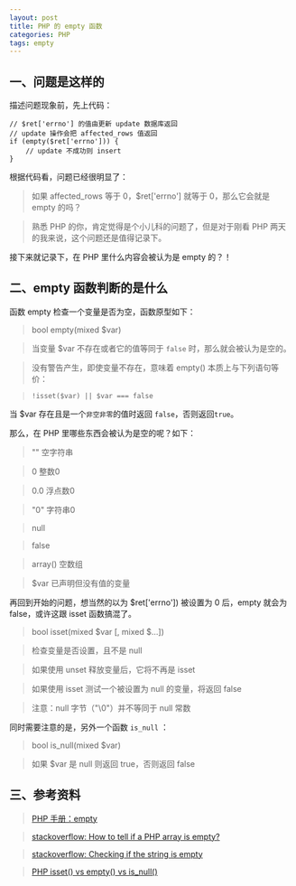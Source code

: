 ```yaml
---
layout: post
title: PHP 的 empty 函数
categories: PHP
tags: empty
---
```


## 一、问题是这样的

描述问题现象前，先上代码：

    // $ret['errno'] 的值由更新 update 数据库返回
    // update 操作会把 affected_rows 值返回
    if (empty($ret['errno'])) {
        // update 不成功则 insert
    }
    
根据代码看，问题已经很明显了：

> 如果 affected_rows 等于 0，$ret['errno'] 就等于 0，那么它会就是 empty 的吗？

> 熟悉 PHP 的你，肯定觉得是个小儿科的问题了，但是对于刚看 PHP 两天的我来说，这个问题还是值得记录下。

接下来就记录下，在 PHP 里什么内容会被认为是 empty 的？！

<!--more-->
    
## 二、empty 函数判断的是什么

函数 empty 检查一个变量是否为空，函数原型如下：

> bool empty(mixed $var)

> 当变量 $var 不存在或者它的值等同于 `false` 时，那么就会被认为是空的。

> 没有警告产生，即使变量不存在，意味着 empty() 本质上与下列语句等价：

> `!isset($var) || $var === false`

当 $var 存在且是一个`非空非零`的值时返回 `false`，否则返回`true`。

那么，在 PHP 里哪些东西会被认为是空的呢？如下：

> "" 空字符串

> 0 整数0

> 0.0 浮点数0

> "0" 字符串0

> null

> false

> array() 空数组

> $var 已声明但没有值的变量

再回到开始的问题，想当然的以为 $ret['errno']) 被设置为 0 后，empty 就会为 false，或许这跟 isset 函数搞混了。

> bool isset(mixed $var [, mixed $...])

> 检查变量是否设置，且不是 null

> 如果使用 unset 释放变量后，它将不再是 isset

> 如果使用 isset 测试一个被设置为 null 的变量，将返回 false

> 注意：null 字节（"\0"）并不等同于 null 常数

同时需要注意的是，另外一个函数 `is_null` ：

> bool is_null(mixed $var)

> 如果 $var 是 null 则返回 true，否则返回 false

## 三、参考资料

> [PHP 手册：empty](http://php.net/manual/en/function.empty.php)

> [stackoverflow: How to tell if a PHP array is empty?](http://stackoverflow.com/questions/2216052/how-to-tell-if-a-php-array-is-empty) 

> [stackoverflow: Checking if the string is empty](http://stackoverflow.com/questions/718986/checking-if-the-string-is-empty) 

> [PHP isset() vs empty() vs is_null()](https://www.virendrachandak.com/techtalk/php-isset-vs-empty-vs-is_null/)
